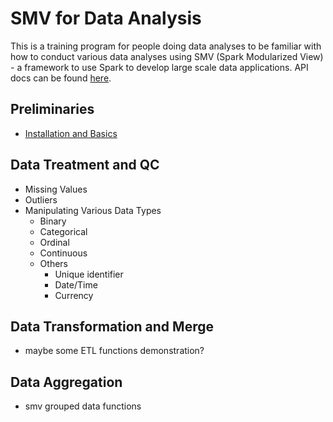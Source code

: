 # SMV for Data Analysis

This is a training program for people doing data analyses to be familiar with how to conduct various data analyses using SMV (Spark Modularized View) - a framework to use Spark to develop large scale data applications. API docs can be found [here](http://tresamigossd.github.io/SMV/scaladocs/index.html#org.tresamigos.smv.package).


Preliminaries
----
* [Installation and Basics](https://github.com/TresAmigosSD/SmvTraining)


Data Treatment and QC
----
* Missing Values
* Outliers
* Manipulating Various Data Types
  * Binary
  * Categorical
  * Ordinal
  * Continuous
  * Others
    * Unique identifier
    * Date/Time
    * Currency
    
    
Data Transformation and Merge
----
* maybe some ETL functions demonstration?


Data Aggregation
----
* smv grouped data functions


